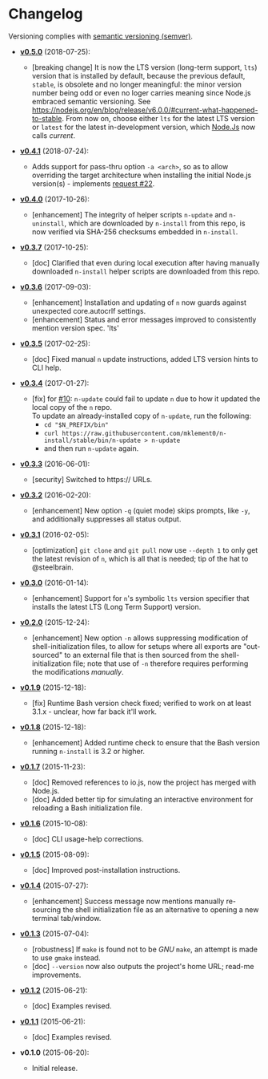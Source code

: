 # Changelog

Versioning complies with [semantic versioning (semver)](http://semver.org/).

<!-- NOTE: An entry template for a new version is automatically added each time `make version` is called. Fill in changes afterwards. -->

* **[v0.5.0](https://github.com/mklement0/n-install/compare/v0.4.1...v0.5.0)** (2018-07-25):
  * [breaking change] It is now the LTS version (long-term support, `lts`) version that is installed by default,
    because the previous default, `stable`, is obsolete and no longer meaningful: the minor
    version number being odd or even no loger carries meaning since Node.js embraced semantic versioning.
    See https://nodejs.org/en/blog/release/v6.0.0/#current-what-happened-to-stable.
    From now on, choose either `lts` for the latest LTS version or `latest` for the
    latest in-development version, which [Node.Js](https://nodejs.org/) now calls _current_.

* **[v0.4.1](https://github.com/mklement0/n-install/compare/v0.4.0...v0.4.1)** (2018-07-24):
  * Adds support for pass-thru option `-a <arch>`, so as to allow overriding the target architecture when installing
    the initial Node.js version(s) - implements [request #22](https://github.com/mklement0/n-install/issues/22).

* **[v0.4.0](https://github.com/mklement0/n-install/compare/v0.3.7...v0.4.0)** (2017-10-26):
  * [enhancement] The integrity of helper scripts `n-update` and `n-uninstall`, which are downloaded by `n-install` from
    this repo, is now verified via SHA-256 checksums embedded in `n-install`.

* **[v0.3.7](https://github.com/mklement0/n-install/compare/v0.3.6...v0.3.7)** (2017-10-25):
  * [doc] Clarified that even during local execution after having manually downloaded `n-install` helper scripts are downloaded from this repo.

* **[v0.3.6](https://github.com/mklement0/n-install/compare/v0.3.5...v0.3.6)** (2017-09-03):
  * [enhancement] Installation and updating of `n` now guards against unexpected core.autocrlf settings.
  * [enhancement] Status and error messages improved to consistently mention version spec. 'lts' 

* **[v0.3.5](https://github.com/mklement0/n-install/compare/v0.3.4...v0.3.5)** (2017-02-25):
  * [doc] Fixed manual `n` update instructions, added LTS version hints to CLI help.

* **[v0.3.4](https://github.com/mklement0/n-install/compare/v0.3.2...v0.3.3)** (2017-01-27):
  * [fix] for [#10](https://github.com/mklement0/n-install/issues/10): `n-update` could fail to update `n` due to how it updated the local
    copy of the `n` repo.  
    To update an already-installed copy of `n-update`, run the following:
      * `cd "$N_PREFIX/bin"`
      * `curl https://raw.githubusercontent.com/mklement0/n-install/stable/bin/n-update > n-update`
      * and then run `n-update` again.


* **[v0.3.3](https://github.com/mklement0/n-install/compare/v0.3.2...v0.3.3)** (2016-06-01):
  * [security] Switched to https:// URLs.

* **[v0.3.2](https://github.com/mklement0/n-install/compare/v0.3.1...v0.3.2)** (2016-02-20):
  * [enhancement] New option `-q` (quiet mode) skips prompts, like `-y`, and additionally suppresses all status output.

* **[v0.3.1](https://github.com/mklement0/n-install/compare/v0.3.0...v0.3.1)** (2016-02-05):
  * [optimization] `git clone` and `git pull` now use `--depth 1` to only get the latest
    revision of `n`, which is all that is needed; tip of the hat to @steelbrain.

* **[v0.3.0](https://github.com/mklement0/n-install/compare/v0.2.0...v0.3.0)** (2016-01-14):
  * [enhancement] Support for `n`'s symbolic `lts` version specifier that installs
    the latest LTS (Long Term Support) version.

* **[v0.2.0](https://github.com/mklement0/n-install/compare/v0.1.9...v0.2.0)** (2015-12-24):
  * [enhancement] New option `-n` allows suppressing modification of shell-initialization files, to allow for setups where
    all exports are "out-sourced" to an external file that is then sourced from the shell-initialization file; note that use of `-n`
    therefore requires performing the modifications _manually_. 

* **[v0.1.9](https://github.com/mklement0/n-install/compare/v0.1.8...v0.1.9)** (2015-12-18):
  * [fix] Runtime Bash version check fixed; verified to work on at least 3.1.x - unclear, how far back it'll work.

* **[v0.1.8](https://github.com/mklement0/n-install/compare/v0.1.7...v0.1.8)** (2015-12-18):
  * [enhancement] Added runtime check to ensure that the Bash version running `n-install` is 3.2 or higher.

* **[v0.1.7](https://github.com/mklement0/n-install/compare/v0.1.6...v0.1.7)** (2015-11-23):
  * [doc] Removed references to io.js, now the project has merged with Node.js.
  * [doc] Added better tip for simulating an interactive environment for reloading a Bash initialization file.

* **[v0.1.6](https://github.com/mklement0/n-install/compare/v0.1.5...v0.1.6)** (2015-10-08):
  * [doc] CLI usage-help corrections.

* **[v0.1.5](https://github.com/mklement0/n-install/compare/v0.1.4...v0.1.5)** (2015-08-09):
  * [doc] Improved post-installation instructions.

* **[v0.1.4](https://github.com/mklement0/n-install/compare/v0.1.3...v0.1.4)** (2015-07-27):
  * [enhancement] Success message now mentions manually re-sourcing the shell initialization file as an alternative to opening a new terminal tab/window.

* **[v0.1.3](https://github.com/mklement0/n-install/compare/v0.1.2...v0.1.3)** (2015-07-04):
  * [robustness] If `make` is found not to be _GNU_ `make`, an attempt is made to use `gmake` instead.
  * [doc] `--version` now also outputs the project's home URL; read-me improvements.

* **[v0.1.2](https://github.com/mklement0/n-install/compare/v0.1.1...v0.1.2)** (2015-06-21):
  * [doc] Examples revised.

* **[v0.1.1](https://github.com/mklement0/n-install/compare/v0.1.0...v0.1.1)** (2015-06-21):
  * [doc] Examples revised.

* **v0.1.0** (2015-06-20):
  * Initial release.
